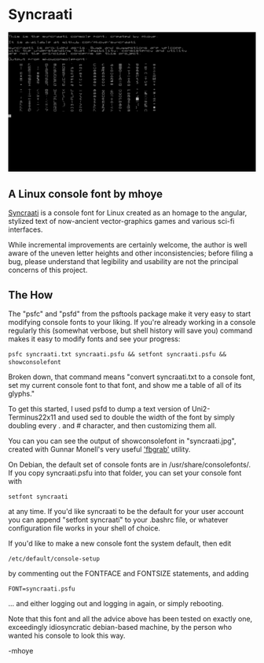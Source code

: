 # Syncraati 

![a screenshot, an example and demonstration of Syncraati](syncraati.png)

## A Linux console font by mhoye

[Syncraati](https://github.com/mhoye/syncraati) is a console 
font for Linux created as an homage to the angular, stylized text 
of now-ancient vector-graphics games and various sci-fi interfaces.

While incremental improvements are certainly welcome, the author is 
well aware of the uneven letter heights and other inconsistencies; before
filing a bug, please understand that legibility and usability are not
the principal concerns of this project.

## The How

The "psfc" and "psfd" from the psftools package make it very easy
to start modifying console fonts to your liking. If you're already 
working in a console regularly this (somewhat verbose, but shell history 
will save you) command makes it easy to modify fonts and see your progress: 

    psfc syncraati.txt syncraati.psfu && setfont syncraati.psfu && showconsolefont

Broken down, that command means "convert syncraati.txt to a console font, 
set my current console font to that font, and show me a table of all
of its glyphs."

To get this started, I used psfd to dump a text version of Uni2-Terminus22x11 and
used sed to double the width of the font by simply doubling every . and # character,
and then customizing them all.

You can you can see the output of showconsolefont in "syncraati.jpg", 
created with Gunnar Monell's very useful ['fbgrab'](https://github.com/GunnerMonell/fbgrab) utility.

On Debian, the default set of console fonts are in /usr/share/consolefonts/.
If you copy syncraati.psfu into that folder, you can set your console font
with 

    setfont syncraati

at any time. If you'd like syncraati to be the default for your user account
you can append "setfont syncraati" to your .bashrc file, or whatever 
configuration file works in your shell of choice. 

If you'd like to make a new console font the system default, then edit
 
    /etc/default/console-setup

by commenting out the FONTFACE and FONTSIZE statements, and adding 

    FONT=syncraati.psfu

... and either logging out and logging in again, or simply rebooting.

Note that this font and all the advice above has been tested on exactly
one, exceedingly idiosyncratic debian-based machine, by the person who
wanted his console to look this way.  

-mhoye
